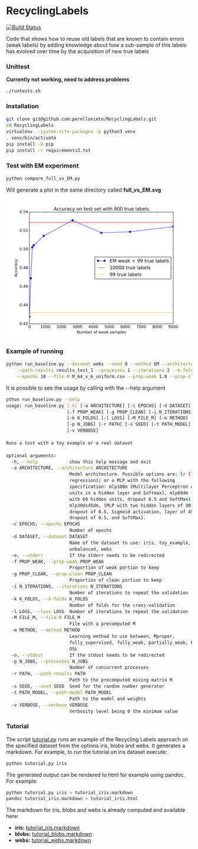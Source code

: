 # RecyclingLabels

[![Build Status](https://travis-ci.com/perellonieto/RecyclingLabels.svg?token=bCq7XPyjnZso4MsN7scu&branch=master)](https://travis-ci.com/perellonieto/RecyclingLabels)

Code that shows how to reuse old labels that are known to contain errors (weak
labels) by adding knowledge about how a sub-sample of this labels has evolved
over time by the acquisition of new true labels

### Unittest

**Currently not working, need to address problems**

```bash
./runtests.sh
```

### Installation

```bash
git clone git@github.com:perellonieto/RecyclingLabels.git
cd RecyclingLabels
virtualenv --system-site-packages -p python3 venv
. venv/bin/activate
pip install -U pip
pip install -r requirements3.txt
```

### Test with EM experiment

```bash
python compare_full_vs_EM.py
```

Will generate a plot in the same directory called __full_vs_EM.svg__

![Example experiment full vs EM](full_vs_EM.svg)

### Example of running

```bash
python run_baseline.py --dataset webs --seed 0 --method EM --architecture lr \
    --path-results results_test_1 --processes 1 --iterations 2 --k-folds 2 \
    --epochs 10 --file-M M_64_x_6_uniform.csv --prop-weak 1.0 --prop-clean 1.0
```

It is possible to see the usage by calling with the --help argument

```bash
pthon run_baseline.py --help
usage: run_baseline.py [-h] [-a ARCHITECTURE] [-c EPOCHS] [-d DATASET] [-e]
                       [-f PROP_WEAK] [-g PROP_CLEAN] [-i N_ITERATIONS]
                       [-k K_FOLDS] [-l LOSS] [-M FILE_M] [-m METHOD] [-o]
                       [-p N_JOBS] [-r PATH] [-s SEED] [-t PATH_MODEL]
                       [-v VERBOSE]

Runs a test with a toy example or a real dataset

optional arguments:
  -h, --help            show this help message and exit
  -a ARCHITECTURE, --architecture ARCHITECTURE
                        Model architecture. Possible options are: lr (logistic
                        regression); or a MLP with the following
                        specification: mlp100m (Multilayer Perceptron with 100
                        units in a hidden layer and Softmax), mlp60dm (MLP
                        with 60 hidden units, dropout 0.5 and SoftMax),
                        mlp30ds45dm, (MLP with two hidden layers of 30 units,
                        dropout of 0.5, Sigmoid activation, layer of 45 units,
                        dropout of 0.5, and SoftMax).
  -c EPOCHS, --epochs EPOCHS
                        Number of epochs
  -d DATASET, --dataset DATASET
                        Name of the dataset to use: iris, toy_example, blobs,
                        unbalanced, webs
  -e, --stderr          If the stderr needs to be redirected
  -f PROP_WEAK, --prop-weak PROP_WEAK
                        Proportion of weak portion to keep
  -g PROP_CLEAN, --prop-clean PROP_CLEAN
                        Proportion of clean portion to keep
  -i N_ITERATIONS, --iterations N_ITERATIONS
                        Number of iterations to repeat the validation
  -k K_FOLDS, --k-folds K_FOLDS
                        Number of folds for the cross-validation
  -l LOSS, --loss LOSS  Number of iterations to repeat the validation
  -M FILE_M, --file-M FILE_M
                        File with a precomputed M
  -m METHOD, --method METHOD
                        Learning method to use between, Mproper,
                        fully_supervised, fully_weak, partially_weak, EM or
                        OSL
  -o, --stdout          If the stdout needs to be redirected
  -p N_JOBS, --processes N_JOBS
                        Number of concurrent processes
  -r PATH, --path-results PATH
                        Path to the precomputed mixing matrix M
  -s SEED, --seed SEED  Seed for the random number generator
  -t PATH_MODEL, --path-model PATH_MODEL
                        Path to the model and weights
  -v VERBOSE, --verbose VERBOSE
                        Verbosity level being 0 the minimum value
```

### Tutorial

The script [tutorial.py](tutorial.py) runs an example of the Recycling Labels
approach on the specified dataset from the options iris, blobs and webs. It
generates a markdown. For example, to run the tutorial on iris dataset execute:

```bash
python tutorial.py iris
```

The generated output can be rendered to html for example using pandoc. For
example:

```bash
python tutorial.py iris > tutorial_iris.markdown
pandoc tutorial_iris.markdown > tutorial_iris.html
```

The markdown for iris, blobs and webs is already computed and available here:

- **iris:** [tutorial_iris.markdown](tutorial_iris.markdown)
- **blobs:** [tutorial_blobs.markdown](tutorial_blobs.markdown)
- **webs:** [tutorial_webs.markdown](tutorial_webs.markdown)
